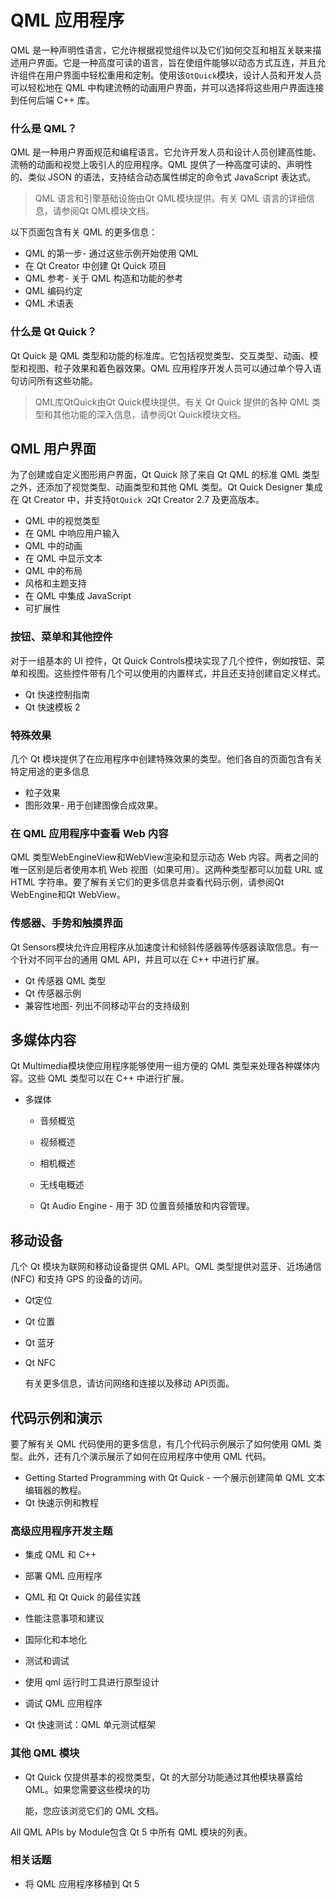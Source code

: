 # QML 应用程序

 QML 是一种声明性语言，它允许根据视觉组件以及它们如何交互和相互关联来描述用户界面。它是一种高度可读的语言，旨在使组件能够以动态方式互连，并且允许组件在用户界面中轻松重用和定制。使用该`QtQuick`模块，设计人员和开发人员可以轻松地在 QML 中构建流畅的动画用户界面，并可以选择将这些用户界面连接到任何后端 C++ 库。 

### 什么是 QML？

QML 是一种用户界面规范和编程语言。它允许开发人员和设计人员创建高性能、流畅的动画和视觉上吸引人的应用程序。QML 提供了一种高度可读的、声明性的、类似 JSON 的语法，支持结合动态属性绑定的命令式 JavaScript 表达式。

> QML 语言和引擎基础设施由Qt QML模块提供。有关 QML 语言的详细信息，请参阅Qt QML模块文档。

 以下页面包含有关 QML 的更多信息： 

- QML 的第一步- 通过这些示例开始使用 QML
- 在 Qt Creator 中创建 Qt Quick 项目
- QML 参考- 关于 QML 构造和功能的参考
- QML 编码约定
- QML 术语表

### 什么是 Qt Quick？

Qt Quick 是 QML 类型和功能的标准库。它包括视觉类型、交互类型、动画、模型和视图、粒子效果和着色器效果。QML 应用程序开发人员可以通过单个导入语句访问所有这些功能。

> QML库QtQuick由Qt Quick模块提供。有关 Qt Quick 提供的各种 QML 类型和其他功能的深入信息，请参阅Qt Quick模块文档。

## QML 用户界面

 为了创建或自定义图形用户界面，Qt Quick 除了来自 Qt QML 的标准 QML 类型之外，还添加了视觉类型、动画类型和其他 QML 类型。Qt Quick Designer 集成在 Qt Creator 中，并支持`QtQuick 2`Qt Creator 2.7 及更高版本。 

- QML 中的视觉类型
- 在 QML 中响应用户输入
- QML 中的动画
- 在 QML 中显示文本
- QML 中的布局
- 风格和主题支持
- 在 QML 中集成 JavaScript
- 可扩展性

### 按钮、菜单和其他控件

对于一组基本的 UI 控件，Qt Quick Controls模块实现了几个控件，例如按钮、菜单和视图。这些控件带有几个可以使用的内置样式，并且还支持创建自定义样式。

- Qt 快速控制指南
- Qt 快速模板 2

### 特殊效果

几个 Qt 模块提供了在应用程序中创建特殊效果的类型。他们各自的页面包含有关特定用途的更多信息

- 粒子效果
- 图形效果- 用于创建图像合成效果。

### 在 QML 应用程序中查看 Web 内容

QML 类型WebEngineView和WebView渲染和显示动态 Web 内容。两者之间的唯一区别是后者使用本机 Web 视图（如果可用）。这两种类型都可以加载 URL 或 HTML 字符串。要了解有关它们的更多信息并查看代码示例，请参阅Qt WebEngine和Qt WebView。

### 传感器、手势和触摸界面

Qt Sensors模块允许应用程序从加速度计和倾斜传感器等传感器读取信息。有一个针对不同平台的通用 QML API，并且可以在 C++ 中进行扩展。

- Qt 传感器 QML 类型
- Qt 传感器示例
- 兼容性地图- 列出不同移动平台的支持级别

## 多媒体内容

Qt Multimedia模块使应用程序能够使用一组方便的 QML 类型来处理各种媒体内容。这些 QML 类型可以在 C++ 中进行扩展。

- 多媒体
  - 音频概览

  - 视频概述

  - 相机概述

  - 无线电概述

  - Qt Audio Engine - 用于 3D 位置音频播放和内容管理。
## 移动设备
几个 Qt 模块为联网和移动设备提供 QML API。QML 类型提供对蓝牙、近场通信 (NFC) 和支持 GPS 的设备的访问。

- Qt定位

- Qt 位置

- Qt 蓝牙

- Qt NFC

  有关更多信息，请访问网络和连接以及移动 API页面。

## 代码示例和演示

要了解有关 QML 代码使用的更多信息，有几个代码示例展示了如何使用 QML 类型。此外，还有几个演示展示了如何在应用程序中使用 QML 代码。

- Getting Started Programming with Qt Quick - 一个展示创建简单 QML 文本编辑器的教程。
- Qt 快速示例和教程

### 高级应用程序开发主题

- 集成 QML 和 C++

- 部署 QML 应用程序

- QML 和 Qt Quick 的最佳实践

- 性能注意事项和建议

- 国际化和本地化

- 测试和调试

- 使用 qml 运行时工具进行原型设计

- 调试 QML 应用程序

- Qt 快速测试：QML 单元测试框架

  

### 其他 QML 模块

- Qt Quick 仅提供基本的视觉类型，Qt 的大部分功能通过其他模块暴露给 QML。如果您需要这些模块的功

  能，您应该浏览它们的 QML 文档。

All QML APIs by Module包含 Qt 5 中所有 QML 模块的列表。

### 相关话题

- 将 QML 应用程序移植到 Qt 5